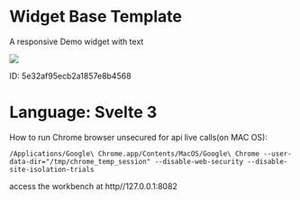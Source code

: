 # Widget Base Template
A responsive Demo widget with text

![](https://widgetic.com/assets/widgets/previews/emoji_poll_large_305x200.jpg)

ID: 5e32af95ecb2a1857e8b4568

# Language: Svelte 3


How to run Chrome browser unsecured for api live calls(on MAC OS):

`/Applications/Google\ Chrome.app/Contents/MacOS/Google\ Chrome --user-data-dir="/tmp/chrome_temp_session" --disable-web-security --disable-site-isolation-trials`

access the workbench at http//127.0.0.1:8082
